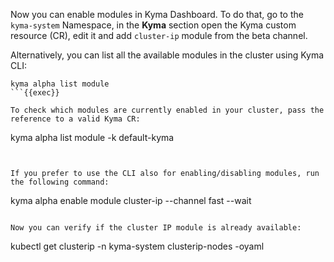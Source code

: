 Now you can enable modules in Kyma Dashboard. To do that, go to the `kyma-system` Namespace, in the **Kyma** section open the Kyma custom resource (CR), edit it and add `cluster-ip` module from the beta channel.

Alternatively, you can list all the available modules in the cluster using Kyma CLI:
```
kyma alpha list module
```{{exec}}

To check which modules are currently enabled in your cluster, pass the reference to a valid Kyma CR:

```
kyma alpha list module -k default-kyma
```{{exec}}


If you prefer to use the CLI also for enabling/disabling modules, run the following command:
```
kyma alpha enable module cluster-ip --channel fast --wait
```{{exec}}

Now you can verify if the cluster IP module is already available:
```
kubectl get clusterip -n kyma-system clusterip-nodes -oyaml
```{{exec}}
